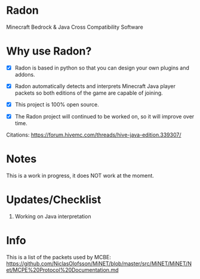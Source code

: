 # Radon
Minecraft Bedrock &amp; Java Cross Compatibility Software

# Why use Radon?
-   [x] Radon is based in python so that you can design your own plugins and addons.

-   [x] Radon automatically detects and interprets Minecraft Java player packets so both editions of the game are capable of joining.

-   [x] This project is 100% open source.

-   [x] The Radon project will continued to be worked on, so it will improve over time.

Citations:
https://forum.hivemc.com/threads/hive-java-edition.339307/

# Notes
This is a work in progress, it does NOT work at the moment.

# Updates/Checklist
1. Working on Java interpretation

# Info
This is a list of the packets used by MCBE: https://github.com/NiclasOlofsson/MiNET/blob/master/src/MiNET/MiNET/Net/MCPE%20Protocol%20Documentation.md

